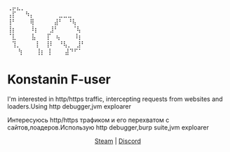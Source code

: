   ⢀⡤⣄⡀⠀⠀⠀⠀⠀⠀⠀⠀⠀⠀⠀⠀<br>
 ⢠⡏⠀⠀⠳⡄⠀⠀⠀⠀⠀   ⣀⣀⣀⠀⠀⠀ <br>
 ⢸⠃⠀⠀⠀⢿⠀⠀⠀⠀  ⣼⠃⠀⠘⢧⠀⠀<br>
 ⢸⡆⠀⠀⠀⠸⡆⠀⠀   ⣸⠃⠀⠀⠀⠈⢧⠀<br>
 ⠈⣇⠀⠀⠀   ⣧⠀   ⠀⡏⠀⢦⠀⠀⠀⠸⡆<br>
 ⠀⢹⡀⠀⠀⠀⢸⠀     ⢸⠇⠀⠘⢧⡀⠀⣸⠃<br>
⠀ ⠀⢳⠀⠀⠀⢸⡆     ⢸⠀⠀⠀⣼⠙⠋⠁⠀<br>

<h1>Konstanin F-user</h1>
<p>I'm interested in http/https traffic, intercepting requests from websites and loaders.Using http debugger,jvm exploarer</p>

<p>Интересуюсь http/https трафиком и его перехватом с сайтов,лоадеров.Использую http debugger,burp suite,jvm exploarer</p>

<div id="url" align="center">
  <a href="https://steamcommunity.com/id/failure-/">Steam</a> | <a href="https://discord.gg/dDAdxJpaf4">Discord</a>
</div>
